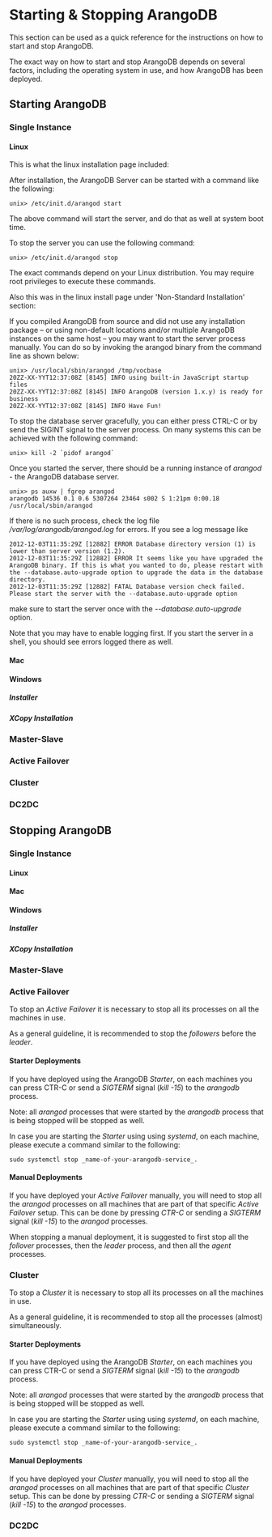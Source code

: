 Starting & Stopping ArangoDB
============================

This section can be used as a quick reference for the instructions on how to start and stop ArangoDB.

The exact way on how to start and stop ArangoDB depends on several factors, including the operating system in use, and how ArangoDB has been deployed.


Starting ArangoDB
-----------------

### Single Instance

#### Linux

This is what the linux installation page included:


After installation, the ArangoDB Server can be started with a command like the
following:

    unix> /etc/init.d/arangod start
 
The above command will start the server, and do that as well at system boot time.

To stop the server you can use the following command:

    unix> /etc/init.d/arangod stop

The exact commands depend on your Linux distribution.
You may require root privileges to execute these commands.


Also this was in the linux install page under 'Non-Standard Installation' section:

If you compiled ArangoDB from source and did not use any installation
package – or using non-default locations and/or multiple ArangoDB
instances on the same host – you may want to start the server process 
manually. You can do so by invoking the arangod binary from the command
line as shown below:

```
unix> /usr/local/sbin/arangod /tmp/vocbase
20ZZ-XX-YYT12:37:08Z [8145] INFO using built-in JavaScript startup files
20ZZ-XX-YYT12:37:08Z [8145] INFO ArangoDB (version 1.x.y) is ready for business
20ZZ-XX-YYT12:37:08Z [8145] INFO Have Fun!
```

To stop the database server gracefully, you can
either press CTRL-C or by send the SIGINT signal to the server process. 
On many systems this can be achieved with the following command:

    unix> kill -2 `pidof arangod`


Once you started the server, there should be a running instance of *_arangod_* -
the ArangoDB database server.

    unix> ps auxw | fgrep arangod
    arangodb 14536 0.1 0.6 5307264 23464 s002 S 1:21pm 0:00.18 /usr/local/sbin/arangod

If there is no such process, check the log file
*/var/log/arangodb/arangod.log* for errors. If you see a log message like

    2012-12-03T11:35:29Z [12882] ERROR Database directory version (1) is lower than server version (1.2).
    2012-12-03T11:35:29Z [12882] ERROR It seems like you have upgraded the ArangoDB binary. If this is what you wanted to do, please restart with the --database.auto-upgrade option to upgrade the data in the database directory.
    2012-12-03T11:35:29Z [12882] FATAL Database version check failed. Please start the server with the --database.auto-upgrade option

make sure to start the server once with the *--database.auto-upgrade* option.

Note that you may have to enable logging first. If you start the server
in a shell, you should see errors logged there as well.



#### Mac

#### Windows

##### Installer

##### XCopy Installation


### Master-Slave




### Active Failover

### Cluster

### DC2DC



Stopping ArangoDB
-----------------


### Single Instance

#### Linux

#### Mac

#### Windows


##### Installer

##### XCopy Installation



### Master-Slave




### Active Failover

To stop an _Active Failover_ it is necessary to stop all its processes on all the machines in use.

As a general guideline, it is recommended to stop the _followers_ before the _leader_.

#### Starter Deployments

If you have deployed using the ArangoDB _Starter_, on each machines you can press CTR-C or send a _SIGTERM_ signal (_kill -15_) to the _arangodb_ process.

Note: all _arangod_ processes that were started by the _arangodb_ process that is being stopped will be stopped as well. 

In case you are starting the _Starter_ using using _systemd_, on each machine, please execute a command similar to the following:

```
sudo systemctl stop _name-of-your-arangodb-service_.
```

#### Manual Deployments

If you have deployed your _Active Failover_ manually, you will need to stop all the _arangod_ processes on all machines that are part of that specific _Active Failover_ setup. This can be done by pressing _CTR-C_ or sending a _SIGTERM_ signal (_kill -15_) to the _arangod_ processes.

When stopping a manual deployment, it is suggested to first stop all the _follover_ processes, then the _leader_ process, and then all the _agent_ processes.



### Cluster

To stop a _Cluster_ it is necessary to stop all its processes on all the machines in use.

As a general guideline, it is recommended to stop all the processes (almost) simultaneously.

#### Starter Deployments

If you have deployed using the ArangoDB _Starter_, on each machines you can press CTR-C or send a _SIGTERM_ signal (_kill -15_) to the _arangodb_ process.

Note: all _arangod_ processes that were started by the _arangodb_ process that is being stopped will be stopped as well. 

In case you are starting the _Starter_ using using _systemd_, on each machine, please execute a command similar to the following:

```
sudo systemctl stop _name-of-your-arangodb-service_.
```

#### Manual Deployments

If you have deployed your _Cluster_ manually, you will need to stop all the _arangod_ processes on all machines that are part of that specific _Cluster_ setup. This can be done by pressing _CTR-C_ or sending a _SIGTERM_ signal (_kill -15_) to the _arangod_ processes.


### DC2DC